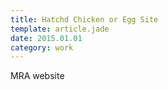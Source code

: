 ```yaml
---
title: Hatchd Chicken or Egg Site
template: article.jade
date: 2015.01.01
category: work
---
```


MRA website
